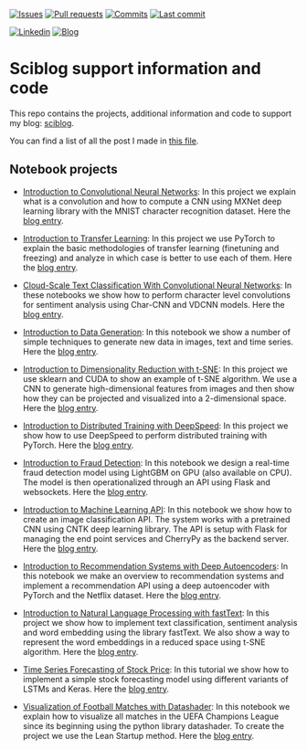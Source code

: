 [![Issues](https://img.shields.io/github/issues/miguelgfierro/sciblog_support.svg)](https://github.com/miguelgfierro/sciblog_support/issues)
[![Pull requests](https://img.shields.io/github/issues-pr/miguelgfierro/sciblog_support.svg)](https://github.com/miguelgfierro/sciblog_support/pulls)
[![Commits](https://img.shields.io/github/commit-activity/y/miguelgfierro/sciblog_support.svg?color=success)](https://github.com/miguelgfierro/sciblog_support/commits/master)
[![Last commit](https://img.shields.io/github/last-commit/miguelgfierro/sciblog_support.svg)](https://github.com/miguelgfierro/sciblog_support/commits/master)

[![Linkedin](https://img.shields.io/badge/Linkedin-Follow%20Miguel-blue?logo=linkedin)](https://www.linkedin.com/comm/mynetwork/discovery-see-all?usecase=PEOPLE_FOLLOWS&followMember=miguelgfierro)
[![Blog](https://img.shields.io/badge/Blog-Visit%20miguelgfierro.com-blue.svg)](https://miguelgfierro.com?utm_source=github&utm_medium=profile&utm_campaign=sciblog_support)


# Sciblog support information and code
This repo contains the projects, additional information and code to support my blog: [sciblog](https://miguelgfierro.com/).

You can find a list of all the post I made in [this file](miguelgfierro_posts.txt).

## Notebook projects

* [Introduction to Convolutional Neural Networks](A_Gentle_Introduction_to_CNN/Intro_CNN.ipynb): In this project we explain what is a convolution and how to compute a CNN using MXNet deep learning library with the MNIST character recognition dataset. Here the [blog entry](https://miguelgfierro.com/blog/2016/a-gentle-introduction-to-convolutional-neural-networks/?utm_source=github&utm_medium=repo-entry&utm_campaign=cnn-intro).

* [Introduction to Transfer Learning](A_Gentle_Introduction_to_Transfer_Learning/Intro_Transfer_Learning.ipynb): In this project we use PyTorch to explain the basic methodologies of transfer learning (finetuning and freezing) and analyze in which case is better to use each of them. Here the [blog entry](https://miguelgfierro.com/blog/2017/a-gentle-introduction-to-transfer-learning-for-image-classification/?utm_source=github&utm_medium=repo-entry&utm_campaign=transfer-learning).

* [Cloud-Scale Text Classification With Convolutional Neural Networks](Cloud-Scale_Text_Classification_with_CNNs_on_Azure): In these notebooks we show how to perform character level convolutions for sentiment analysis using Char-CNN and VDCNN models. Here the [blog entry](https://miguelgfierro.com/blog/2019/cloud-scale-text-classification-with-convolutional-neural-networks/?utm_source=github&utm_medium=repo-entry&utm_campaign=charcnn).

* [Introduction to Data Generation](Data_Generation/data_generation.ipynb): In this notebook we show a number of simple techniques to generate new data in images, text and time series. Here the [blog entry](https://miguelgfierro.com/blog/2019/revisiting-the-revisit-of-the-unreasonable-effectiveness-of-data/?utm_source=github&utm_medium=repo-entry&utm_campaign=data-gen).

* [Introduction to Dimensionality Reduction with t-SNE](Dimensionality_Reduction_with_TSNE/dimensionality_reduction.ipynb): In this project we use sklearn and CUDA to show an example of t-SNE algorithm. We use a CNN to generate high-dimensional features from images and then show how they can be projected and visualized into a 2-dimensional space. Here the [blog entry](https://miguelgfierro.com/blog/2018/a-gentle-explanation-of-dimensionality-reduction-with-t-sne/?utm_source=github&utm_medium=repo-entry&utm_campaign=tsne).

* [Introduction to Distributed Training with DeepSpeed](Distributed_Training_with_DeepSpeed): In this project we show how to use DeepSpeed to perform distributed training with PyTorch. Here the [blog entry](https://miguelgfierro.com/blog/2022/a-gentle-introduction-to-distributed-training-with-deepspeed/?utm_source=github&utm_medium=repo-entry&utm_campaign=deepspeed).

* [Introduction to Fraud Detection](Intro_to_Fraud_Detection/fraud_detection.ipynb): In this notebook we design a real-time fraud detection model using LightGBM on GPU (also available on CPU). The model is then operationalized through an API using Flask and websockets. Here the [blog entry](https://github.com/miguelgfierro/sciblog_support/blob/master/Intro_to_Fraud_Detection/fraud_detection.ipynb?utm_source=github&utm_medium=repo-entry&utm_campaign=fraud).

* [Introduction to Machine Learning API](Intro_to_Machine_Learning_API/Intro_to_Cloud_ML_with_Flask_and_CNTK.ipynb): In this notebook we show how to create an image classification API. The system works with a pretrained CNN using CNTK deep learning library. The API is setup with Flask for managing the end point services and CherryPy as the backend server. Here the [blog entry](https://miguelgfierro.com/blog/2017/how-to-deploy-an-image-classification-api-based-on-deep-learning/?utm_source=github&utm_medium=repo-entry&utm_campaign=ml-api).

* [Introduction to Recommendation Systems with Deep Autoencoders](Intro_to_Recommendation_Systems/Intro_Recommender.ipynb): In this notebook we make an overview to recommendation systems and implement a recommendation API using a deep autoencoder with PyTorch and the Netflix dataset. Here the [blog entry](https://miguelgfierro.com/blog/2018/introduction-to-recommendation-systems-with-deep-autoencoders/?utm_source=github&utm_medium=repo-entry&utm_campaign=reco-deep-autoencoder).

* [Introduction to Natural Language Processing with fastText](Intro_to_NLP_with_fastText/Intro_to_NLP.ipynb): In this project we show how to implement text classification, sentiment analysis and word embedding using the library fastText. We also show a way to represent the word embeddings in a reduced space using t-SNE algorithm. Here the [blog entry](https://miguelgfierro.com/blog/2017/a-gentle-introduction-to-text-classification-and-sentiment-analysis/?utm_source=github&utm_medium=repo-entry&utm_campaign=fasttext).

* [Time Series Forecasting of Stock Price](Time_Series_Forecasting_of_Stock_Price/Stock_Price_Forecasting.ipynb): In this tutorial we show how to implement a simple stock forecasting model using different variants of LSTMs and Keras. Here the [blog entry](https://miguelgfierro.com/blog/2018/stock-price-prediction-with-lstms/?utm_source=github&utm_medium=repo-entry&utm_campaign=stock-forecasting).

* [Visualization of Football Matches with Datashader](Visualization_of_Football_Matches/visualization_football.ipynb): In this notebook we explain how to visualize all matches in the UEFA Champions League since its beginning using the python library datashader. To create the project we use the Lean Startup method. Here the [blog entry](https://miguelgfierro.com/blog/2016/how-to-develop-a-data-science-project-using-the-lean-startup-method/?utm_source=github&utm_medium=repo-entry&utm_campaign=datashader).
